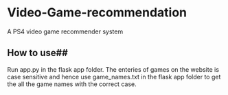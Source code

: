 # Video-Game-recommendation
A PS4 video game recommender system

## How to use##
Run app.py in the flask app folder. The enteries of games on the website is case sensitive and hence use game_names.txt in the flask app folder to get the all the game names with the correct case.
	

